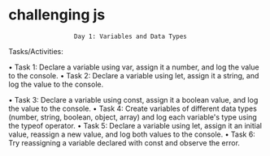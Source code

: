 # challenging js



                      Day 1: Variables and Data Types
Tasks/Activities:

• Task 1: Declare a variable using var, assign it a number, and log the value to the console.
• Task 2: Declare a variable using let, assign it a string, and log the value to the console.

• Task 3: Declare a variable using const, assign it a boolean value, and log the value to the console.
• Task 4: Create variables of different data types (number, string, boolean, object, array) and log each variable's type using the typeof operator. 
• Task 5: Declare a variable using let, assign it an initial value, reassign a new value, and log both values to the console.
• Task 6: Try reassigning a variable declared with const and observe the error.

